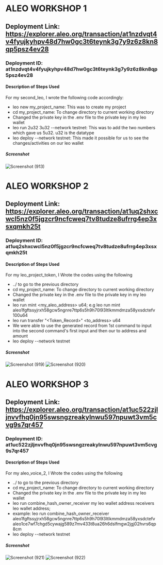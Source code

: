 # ALEO WORKSHOP 1 
## Deployment Link: https://explorer.aleo.org/transaction/at1nzdvqt4v4fyujkyhpv48d7hw0gc3t6teynk3g7y9z6z8kn8qp5psz4ev28
### Deployment ID: at1nzdvqt4v4fyujkyhpv48d7hw0gc3t6teynk3g7y9z6z8kn8qp5psz4ev28
#### Description of Steps Used
For my second_leo, I wrote the following code accordingly:
- leo new my_project_name: This was to create my project
- cd my_project_name: To change directory to current working directory
- Changed the private key in the .env file to the private key in my leo wallet
- leo run 2u32 3u32 --network testnet: This was to add the two numbers which gave us 5u32. u32 is the datatype
- leo deploy --network testnet: This made it possible for us to see the changes/activities on our leo wallet

##### Screenshot
![Screenshot (913)](https://github.com/user-attachments/assets/4662df35-7ef2-4e13-94f7-7ffe2d7f939b)

# ALEO WORKSHOP 2
## Deployment Link: https://explorer.aleo.org/transaction/at1uq2shxcwcl5nz0f5jgzcr9ncfcweq7tv8tudze8ufrrg4ep3xsxqmkh25t
### Deployment ID: at1uq2shxcwcl5nz0f5jgzcr9ncfcweq7tv8tudze8ufrrg4ep3xsxqmkh25t
#### Description of Steps Used
For my leo_project_token, I Wrote the codes using the following
- ../ to go to the previous directory
- cd my_project_name: To change directory to current working directory
- Changed the private key in the .env file to the private key in my leo wallet
- leo run mint <my_aleo_address> <amount>u64; e.g leo run mint aleo1fgftssyjrxh58gcw5ngnre7ttp6s5h9h70l93ltlkmmdmza58yxsdctefv 100u64
- leo run transfer "<Token_Record>" <to_address> <amount>u64
- We were  able to use the generated record from 1st command to input into the second command's first input and then our to address and amount
- leo deploy --network testnet

##### Screenshot
![Screenshot (919)](https://github.com/user-attachments/assets/dd319383-ec3d-43da-8103-0c24f7697f0a)
![Screenshot (920)](https://github.com/user-attachments/assets/4e061ce2-d692-4b72-b017-ae5acbedf17e)

# ALEO WORKSHOP 3
## Deployment Link: https://explorer.aleo.org/transaction/at1uc522zjljnvvfhq0jn95swsngzreakylnwu597npuwt3vm5cvg9s7qr457
### Deployment ID: at1uc522zjljnvvfhq0jn95swsngzreakylnwu597npuwt3vm5cvg9s7qr457
#### Description of Steps Used
For my aleo_voice_2, I Wrote the codes using the following
- ../ to go to the previous directory
- cd my_project_name: To change directory to current working directory
- Changed the private key in the .env file to the private key in my leo wallet
- leo run combine_hash_owner_receiver my leo wallet address receivers leo wallet address;
- example: leo run combine_hash_owner_receiver aleo1fgftssyjrxh58gcw5ngnre7ttp6s5h9h70l93ltlkmmdmza58yxsdctefv aleo1ce7wf7chgd5cywajg589z7mv433t8ua26h6dslfmgw2jgj02hvrs6qp8cm
- leo deploy --network testnet

##### Screenshot
![Screenshot (921)](https://github.com/user-attachments/assets/49bf9565-b317-428f-bb67-e87bfcff49e0)
![Screenshot (922)](https://github.com/user-attachments/assets/9c20c86f-2572-4d4f-8d6c-4bdea94b99a7)


